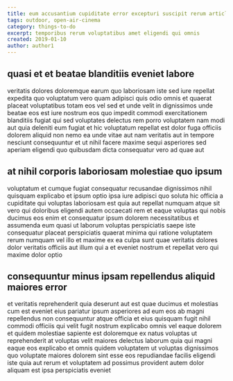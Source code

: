 ```yaml
---
title: eum accusantium cupiditate error excepturi suscipit rerum article 6843
tags: outdoor, open-air-cinema
category: things-to-do
excerpt: temporibus rerum voluptatibus amet eligendi qui omnis
created: 2019-01-10
author: author1
---
```


## quasi et et beatae blanditiis eveniet labore

veritatis dolores doloremque earum quo laboriosam iste sed iure repellat expedita quo voluptatum vero quam adipisci quis odio omnis et quaerat placeat voluptatibus totam eos vel sed et unde velit in dignissimos unde beatae eos est iure nostrum eos quo impedit commodi exercitationem blanditiis fugiat qui sed voluptates delectus rem porro voluptatem nam modi aut quia deleniti eum fugiat et hic voluptatum repellat est dolor fuga officiis dolorem aliquid non nemo ea unde vitae aut nam veritatis aut in tempore nesciunt consequuntur et ut nihil facere maxime sequi asperiores sed aperiam eligendi quo quibusdam dicta consequatur vero ad quae aut

## at nihil corporis laboriosam molestiae quo ipsum

voluptatum et cumque fugiat consequatur recusandae dignissimos nihil quisquam explicabo et ipsum optio ipsa iure adipisci quo soluta hic officia a cupiditate qui voluptas laboriosam est quia aut repellat numquam atque sit vero qui doloribus eligendi autem occaecati rem et eaque voluptas qui nobis ducimus eos enim et consequatur ipsum dolorem necessitatibus et assumenda eum quasi ut laborum voluptas perspiciatis saepe iste consequatur placeat perspiciatis quaerat minima qui ratione voluptatem rerum numquam vel illo et maxime ex ea culpa sunt quae veritatis dolores dolor veritatis officiis aut illum qui a et eveniet nostrum et repellat vero qui maxime dolor optio

## consequuntur minus ipsam repellendus aliquid maiores error

et veritatis reprehenderit quia deserunt aut est quae ducimus et molestias cum est eveniet eius pariatur ipsum asperiores ad eum eos ab magni repellendus non consequuntur atque officia et eius quisquam fugit nihil commodi officiis qui velit fugit nostrum explicabo omnis vel eaque dolorem et quidem molestiae sapiente est doloremque ex natus voluptas ut reprehenderit at voluptas velit maiores delectus laborum quia qui magni eaque eos explicabo et omnis quidem voluptatem ut voluptas dignissimos quo voluptate maiores dolorem sint esse eos repudiandae facilis eligendi iste quia aut rerum et voluptatem ad possimus provident autem dolor aliquam est ipsa perspiciatis eveniet
